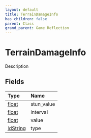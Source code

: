```yaml
---
layout: default
title: TerrainDamageInfo
has_children: false
parent: Class
grand_parent: Game Reflection
---
```

# TerrainDamageInfo
Description 

## Fields

| Type | Name |
|:-------------|:--------------|
| [float](/docs/game-reflection/components/float) | stun_value |
| [float](/docs/game-reflection/components/float) | interval |
| [float](/docs/game-reflection/components/float) | value |
| [IdString](/docs/game-reflection/components/id_string) | type |


